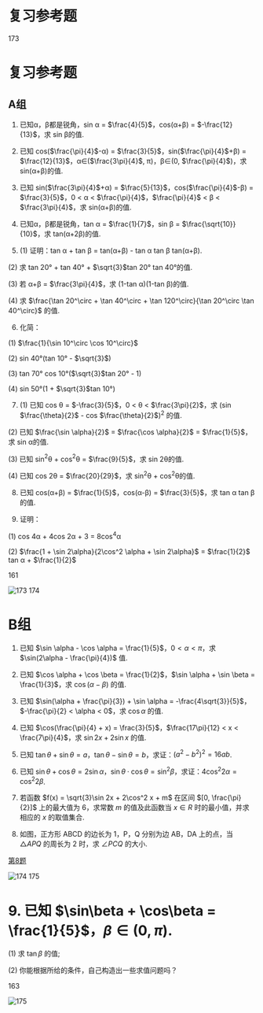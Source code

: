 # 复习参考题

173

# 复习参考题
## A组

1. 已知α，β都是锐角，sin α = $\frac{4}{5}$，cos(α+β) = $-\frac{12}{13}$，求 sin β的值.

2. 已知 cos($\frac{\pi}{4}$-α) = $\frac{3}{5}$，sin($\frac{\pi}{4}$+β) = $\frac{12}{13}$，α∈($\frac{3\pi}{4}$, π)，β∈(0, $\frac{\pi}{4}$)，求 sin(α+β)的值.

3. 已知 sin($\frac{3\pi}{4}$+α) = $\frac{5}{13}$，cos($\frac{\pi}{4}$-β) = $\frac{3}{5}$，0 < α < $\frac{\pi}{4}$，$\frac{\pi}{4}$ < β < $\frac{3\pi}{4}$，求 sin(α+β)的值.

4. 已知α，β都是锐角，tan α = $\frac{1}{7}$，sin β = $\frac{\sqrt{10}}{10}$，求 tan(α+2β)的值.

5. (1) 证明：tan α + tan β = tan(α+β) - tan α tan β tan(α+β).

(2) 求 tan 20° + tan 40° + $\sqrt{3}$tan 20° tan 40°的值.

(3) 若 α+β = $\frac{3\pi}{4}$，求 (1-tan α)(1-tan β)的值.

(4) 求 $\frac{\tan 20^\circ + \tan 40^\circ + \tan 120^\circ}{\tan 20^\circ \tan 40^\circ}$ 的值.

6. 化简：

(1) $\frac{1}{\sin 10^\circ \cos 10^\circ}$

(2) sin 40°(tan 10° - $\sqrt{3}$)

(3) tan 70° cos 10°($\sqrt{3}$tan 20° - 1)

(4) sin 50°(1 + $\sqrt{3}$tan 10°)

7. (1) 已知 cos θ = $-\frac{3}{5}$，0 < θ < $\frac{3\pi}{2}$，求 (sin $\frac{\theta}{2}$ - cos $\frac{\theta}{2}$)$^2$ 的值.

(2) 已知 $\frac{\sin \alpha}{2}$ = $\frac{\cos \alpha}{2}$ = $\frac{1}{5}$，求 sin α的值.

(3) 已知 sin$^2$θ + cos$^2$θ = $\frac{9}{5}$，求 sin 2θ的值.

(4) 已知 cos 2θ = $\frac{20}{29}$，求 sin$^2$θ + cos$^2$θ的值.

8. 已知 cos(α+β) = $\frac{1}{5}$，cos(α-β) = $\frac{3}{5}$，求 tan α tan β的值.

9. 证明：

(1) cos 4α + 4cos 2α + 3 = 8cos$^4$α

(2) $\frac{1 + \sin 2\alpha}{2\cos^2 \alpha + \sin 2\alpha}$ = $\frac{1}{2}$ tan α + $\frac{1}{2}$


161

![173](../../book/人教版高中数学A版必修4/人教版高中数学A版必修4_173.png)
174

# B组

1. 已知 $\sin \alpha - \cos \alpha = \frac{1}{5}$，$0 < \alpha < \pi$，求 $\sin(2\alpha - \frac{\pi}{4})$ 值.

2. 已知 $\cos \alpha + \cos \beta = \frac{1}{2}$，$\sin \alpha + \sin \beta = \frac{1}{3}$，求 $\cos(\alpha - \beta)$ 的值.

3. 已知 $\sin(\alpha + \frac{\pi}{3}) + \sin \alpha = -\frac{4\sqrt{3}}{5}$，$-\frac{\pi}{2} < \alpha < 0$，求 $\cos \alpha$ 的值.

4. 已知 $\cos(\frac{\pi}{4} + x) = \frac{3}{5}$，$\frac{17\pi}{12} < x < \frac{7\pi}{4}$，求 $\sin 2x + 2\sin x$ 的值.

5. 已知 $\tan \theta + \sin \theta = a$，$\tan \theta - \sin \theta = b$，求证：$(a^2 - b^2)^2 = 16ab$.

6. 已知 $\sin \theta + \cos \theta = 2\sin \alpha$，$\sin \theta \cdot \cos \theta = \sin^2 \beta$，求证：$4\cos^2 2\alpha = \cos^2 2\beta$.

7. 若函数 $f(x) = \sqrt{3}\sin 2x + 2\cos^2 x + m$ 在区间 $[0, \frac{\pi}{2}]$ 上的最大值为 6，求常数 $m$ 的值及此函数当 $x \in R$ 时的最小值，并求相应的 $x$ 的取值集合.

8. 如图，正方形 ABCD 的边长为 1，P，Q 分别为边 AB，DA 上的点，当 $\triangle APQ$ 的周长为 2 时，求 $\angle PCQ$ 的大小.

[第8题](images/8.png)


![174](../../book/人教版高中数学A版必修4/人教版高中数学A版必修4_174.png)
175

# 9. 已知 $\sin\beta + \cos\beta = \frac{1}{5}$，$\beta \in (0, \pi)$.

(1) 求 $\tan\beta$ 的值;

(2) 你能根据所给的条件，自己构造出一些求值问题吗？

163

![175](../../book/人教版高中数学A版必修4/人教版高中数学A版必修4_175.png)


